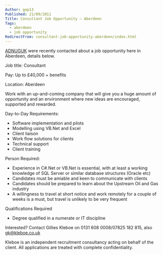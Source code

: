 ```yaml
---
Author: gep13
Published: 21/09/2011
Title: Consultant Job Opportunity – Aberdeen
Tags:
  - aberdeen
  - job opportunity
RedirectFrom: consultant-job-opportunity-aberdeen/index.html
---
```


[ADNUGUK](http://www.aberdeendevelopers.co.uk) were recently contacted about a job opportunity here in Aberdeen, details below.

Job title: Consultant

Pay: Up to £40,000 + benefits

Location: Aberdeen

Work with an up-and-coming company that will give you a huge amount of opportunity and an environment where new ideas are encouraged, supported and rewarded.

Day-to-Day Requirements:

* Software implementation and pilots
* Modelling using VB.Net and Excel
* Client liaison
* Work flow solutions for clients
* Technical support
* Client training

Person Required:

* Experience in C#.Net or VB.Net is essential, with at least a working knowledge of SQL Server or similar database structures (Oracle etc)
* Candidates must be amiable and keen to communicate with clients
* Candidates should be prepared to learn about the Upstream Oil and Gas industry
* A willingness to travel at short notice and work remotely for a couple of weeks is a must, but travel is unlikely to be very frequent

Qualifications Required

* Degree qualified in a numerate or IT discipline

Interested? Contact Gillies Kleboe on 0131 608 0008/07825 182 815, also [gk@kleboe.co.uk](mailto:gk@kleboe.co.uk)

Kleboe is an independent recruitment consultancy acting on behalf of the client. All applications are treated with complete confidentiality.
